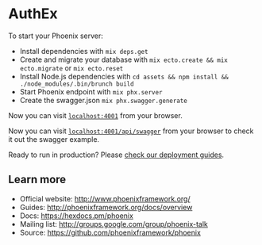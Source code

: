 # AuthEx

To start your Phoenix server:

  * Install dependencies with `mix deps.get`
  * Create and migrate your database with `mix ecto.create && mix ecto.migrate` or `mix ecto.reset`
  * Install Node.js dependencies with `cd assets && npm install && ./node_modules/.bin/brunch build`
  * Start Phoenix endpoint with `mix phx.server`
  * Create the swagger.json `mix phx.swagger.generate`

Now you can visit [`localhost:4001`](http://localhost:4001) from your browser.

Now you can visit [`localhost:4001/api/swagger`](http://localhost:4001/api/swagger) from your browser to check it out the swagger example.

Ready to run in production? Please [check our deployment guides](http://www.phoenixframework.org/docs/deployment).

## Learn more

  * Official website: http://www.phoenixframework.org/
  * Guides: http://phoenixframework.org/docs/overview
  * Docs: https://hexdocs.pm/phoenix
  * Mailing list: http://groups.google.com/group/phoenix-talk
  * Source: https://github.com/phoenixframework/phoenix
